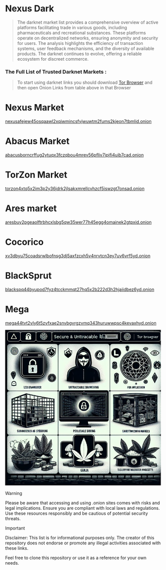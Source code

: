 # Nexus Dark

> The darknet market list provides a comprehensive overview of active platforms facilitating trade in various goods, including pharmaceuticals and recreational substances. These platforms operate on decentralized networks, ensuring anonymity and security for users. The analysis highlights the efficiency of transaction systems, user feedback mechanisms, and the diversity of available products. The darknet continues to evolve, offering a reliable ecosystem for discreet commerce.

### The Full List of Trusted Darknet Markets :

> To start using darknet links you should download [Tor Browser](https://www.torproject.org/) and then open Onion Links from table above in that Browser

# Nexus Market
[nexusafejew45osqaawl2xqjwmincsfvjwuwtm2fums2kjeon7tbmlid.onion](https://weblinkdirect.xyz/F3qZFZ?s=nexus&a=git&ref=nexusdarkrtv1u)

# Abacus Market
[abacusborncrffug2ytuqx3fczqbou4mrev56pfliv7ipjfi4uib7cad.onion](https://weblinkdirect.xyz/F3qZFZ?s=abacus&a=git&ref=nexusdarkrtv1u)

# TorZon Market
[torzon4xtq5x2im3p2y36jdrk2jlsakxmrellcvhzcf5iswzgt7onsad.onion](https://weblinkdirect.xyz/F3qZFZ?s=torzon&a=git&ref=nexusdarkrtv1u)

# Ares market
[aresbuy2pgeaolftrbhcxlsbg5qw35wer77h45egg4omainek2gtpxid.onion](https://weblinkdirect.xyz/F3qZFZ?s=ares&a=git&ref=nexusdarkrtv1u)

# Cocorico
[xv3dbyu75coadsrwlbofnsg3dj5axfzcxh5v4nrvtcn3ey7uv6vrf5yd.onion](https://weblinkdirect.xyz/F3qZFZ?s=cocorico&a=git&ref=nexusdarkrtv1u)

# BlackSprut
[blackspq44byupod7fyz4tcckmmqt27hq5x2b222d3h2hjaiidbez6yd.onion](https://weblinkdirect.xyz/F3qZFZ?s=blacksprut&a=git&ref=nexusdarkrtv1u)

# Mega
[mega44tvt2vly6t5zvfxae2snvbgvrgzvmq343huruwwpsc4kevaxhyd.onion](https://weblinkdirect.xyz/F3qZFZ?s=mega&a=git&ref=nexusdarkrtv1u)



![nexus darknet url](https://github.com/nexusdarkrtv1u/nexusdark/raw/main/777.jpg)



> [!WARNING]
> Please be aware that accessing and using .onion sites comes with risks and legal implications. Ensure you are compliant with local laws and regulations. Use these resources responsibly and be cautious of potential security threats.

> [!IMPORTANT]
> Disclaimer: This list is for informational purposes only. The creator of this repository does not endorse or promote any illegal activities associated with these links.

Feel free to clone this repository or use it as a reference for your own needs.
